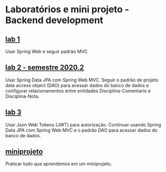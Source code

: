 # Laboratórios e mini projeto - Backend development

## [lab 1](lab1.md)
Usar Spring Web e seguir padrão MVC.

## [lab 2 - semestre 2020.2]()
Usar Spring Data JPA com Spring Web MVC. Seguir o padrão de projeto data access object (DAO) para acessar dados do banco de dados e configurar relacionamentos entre entidades Disciplina-Comentario e Disciplina-Nota.

[comment]: <## [lab 2 - antigo](lab2.md)>
[comment]: <Usar Spring Data JPA com Spring Web MVC. Seguir o padrão de projeto data access object (DAO) para acessar dados do banco de dados.>

## [lab 3](lab3.md)
Usar Json Web Tokens (JWT) para autorização. Continuar usando Spring Data JPA com Spring Web MVC e o padrão DAO para acessar dados do banco de dados.

## [miniprojeto](projeto.md)
Praticar tudo que aprendemos em um miniprojeto.
